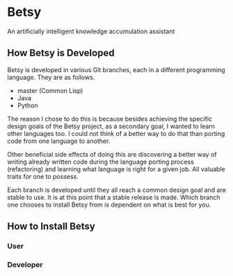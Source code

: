 # Betsy
An artificially intelligent knowledge accumulation assistant

## How Betsy is Developed
Betsy is developed in various Git branches, each in a different
programming language. They are as follows.

- master (Common Lisp)
- Java
- Python

The reason I chose to do this is because besides achieving the
specific design goals of the Betsy project, as a secondary goal,
I wanted to learn other languages too. I could not think of a
better way to do that than porting code from one language to
another.

Other beneficial side effects of doing this are discovering a
better way of writing already written code during the language
porting process (refactoring) and learning what language is
right for a given job. All valuable traits for one to possess.

Each branch is developed until they all reach a common design
goal and are stable to use. It is at this point that a stable
release is made. Which branch one chooses to install Betsy from
is dependent on what is best for you.

## How to Install Betsy

### User

### Developer
